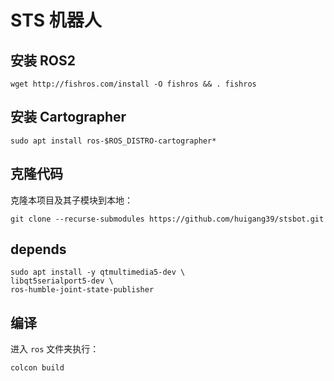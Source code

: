 # STS 机器人

## 安装 ROS2

```shell
wget http://fishros.com/install -O fishros && . fishros
```

## 安装 Cartographer

```shell
sudo apt install ros-$ROS_DISTRO-cartographer*
```

## 克隆代码
克隆本项目及其子模块到本地：

```shell
git clone --recurse-submodules https://github.com/huigang39/stsbot.git
```

## depends

```shell
sudo apt install -y qtmultimedia5-dev \
libqt5serialport5-dev \
ros-humble-joint-state-publisher
```

## 编译

进入 `ros` 文件夹执行：

```shell
colcon build
```
